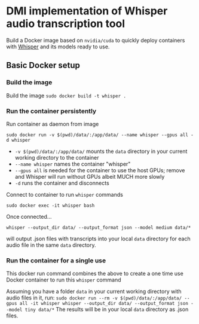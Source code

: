 # DMI implementation of Whisper audio transcription tool
Build a Docker image based on `nvidia/cuda` to quickly deploy containers with 
[Whisper](https://github.com/openai/whisper) and its models ready to use.

## Basic Docker setup
### Build the image
Build the image
`sudo docker build -t whisper .`
### Run the container persistently 
Run container as daemon from image

`sudo docker run -v $(pwd)/data/:/app/data/ --name whisper --gpus all -d whisper`
-  `-v $(pwd)/data/:/app/data/` mounts the `data` directory in your current working directory to the container
- `--name whisper` names the container "whisper"
- `--gpus all` is needed for the container to use the host GPUs; remove and Whisper will run without GPUs albeit MUCH more slowly
- `-d` runs the container and disconnects

Connect to container to run `whisper` commands

`sudo docker exec -it whisper bash`

Once connected...


`whisper --output_dir data/ --output_format json --model medium data/*`

will output .json files with transcripts into your local `data` directory for each audio file in the same `data` directory.

### Run the container for a single use
This docker run command combines the above to create a one time use Docker container to run this `whisper` command

Assuming you have a folder `data` in your current working directory with audio files in it, run:
`sudo docker run --rm -v $(pwd)/data/:/app/data/ --gpus all -it whisper whisper --output_dir data/ --output_format json --model tiny data/*`
The results will be in your local `data` directory as .json files.
